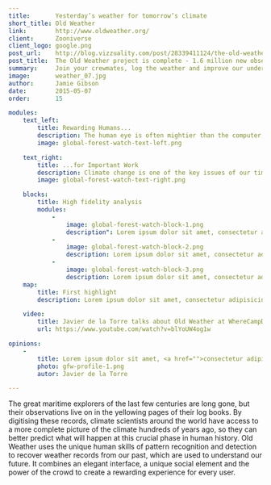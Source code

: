 ```yaml
---
title:       Yesterday’s weather for tomorrow’s climate
short_title: Old Weather
link:        http://www.oldweather.org/
client:      Zooniverse
client_logo: google.png
post_url:    http://blog.vizzuality.com/post/28339411124/the-old-weather-project-is-complete-1-6-million
post_title:  The Old Weather project is complete - 1.6 million new observations 
summary:     Join your crewmates, log the weather and improve our understanding of climate change. You might make a Lieutenant one day ;)
image:       weather_07.jpg
author:      Jamie Gibson
date:        2015-05-07
order:       15

modules:
    text_left:
        title: Rewarding Humans...
        description: The human eye is often mightier than the computer; recognising patterns in hand writing is second nature to us, but sometimes extremely difficult for computers. To get hundreds or thousands of people to lend their eyes and pattern recognition talents, we needed to build a rewarding experience. The beautiful visualisations and the social recognition of efforts keep people on board.  
        image: global-forest-watch-text-left.png

    text_right:
        title: ...for Important Work
        description: Climate change is one of the key issues of our time. Contributing to the science and our understanding of it could help improve our models, so we can prepare for what’s to come. 
        image: global-forest-watch-text-right.png

    blocks:
        title: High fidelity analysis
        modules:
            -
                image: global-forest-watch-block-1.png
                description": Lorem ipsum dolor sit amet, consectetur adipisicing elit, sed do eiusmod tempor incididunt ut labore et dolore magna aliqua.
            -
                image: global-forest-watch-block-2.png
                description: Lorem ipsum dolor sit amet, consectetur adipisicing elit, sed do eiusmod tempor incididunt ut labore et dolore magna aliqua.
            -
                image: global-forest-watch-block-3.png
                description: Lorem ipsum dolor sit amet, consectetur adipisicing elit, sed do eiusmod tempor incididunt ut labore et dolore magna aliqua.
    map:
        title: First highlight
        description: Lorem ipsum dolor sit amet, consectetur adipisicing elit, sed do eiusmod tempor incididunt ut labore et dolore magna aliqua. Ut enim ad minim veniam, quis nostrud exercitation ullamco laboris nisi ut aliquip ex ea commodo consequat. Duis aute irure dolor in reprehenderit in voluptate velit esse cillum dolore eu fugiat nulla pariatur. Excepteur sint occaecat cupidatat non proident, sunt in culpa qui officia deserunt mollit anim id est laborum.

    video:
        title: Javier de la Torre talks about Old Weather at WhereCampDC
        url: https://www.youtube.com/watch?v=blYoUW4og1w

opinions:
    -
        title: Lorem ipsum dolor sit amet, <a href="">consectetur adipisicing</a> elit, sed do eiusmod tempor incididunt.
        photo: gfw-profile-1.png
        autor: Javier de la Torre

---
```

The great maritime explorers of the last few centuries are long gone, but their observations live on in the yellowing pages of their log books. By digitising these records, climate scientists around the world have access to a more complete picture of the climate hundreds of years ago, so they can better predict what will happen at this crucial phase in human history. Old Weather uses the unique human skills of pattern recognition and detection to recover weather records from our past, which are used to understand our future. It combines an elegant interface, a unique social element and the power of the crowd to create a rewarding experience for every user. 

